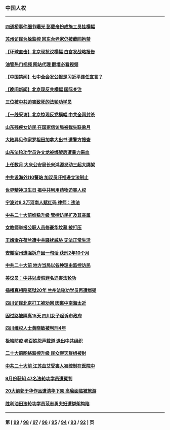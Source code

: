 ### 中国人权
---
#### [四通桥事件细节曝光 彭载舟扮成施工员挂横幅](../../pages/ncid278/n13845625.md?10151645) 
#### [苏州访民为躲监控 回东台老家仍被截回拘禁](../../pages/ncid278/n13845585.md?10151645) 
#### [【环球直击】北京现抗议横幅 白宫发战略报告](../../pages/ncid278/n13845283.md?10151645) 
#### [油管热门视频 网站代理 翻墙必看视频](http://209.222.30.114:81/youtube.html?10151645)
#### [【中国禁闻】七中全会发公报是习近平连任宣言？](../../pages/ncid278/n13845253.md?10151645) 
#### [【晚间新闻】北京现反共横幅 国际关注](../../pages/ncid278/n13845252.md?10151645) 
#### [三位被中共迫害致死的法轮功学员](../../pages/ncid278/n13843974.md?10151645) 
#### [【一线采访】北京惊现反党横幅 中共全网封杀](../../pages/ncid278/n13844506.md?10151645) 
#### [山东残疾女访民 在国家信访局被截失联逾月](../../pages/ncid278/n13844642.md?10151645) 
#### [大陆异见作家罗祖田加拿大出书 遭警方搜查](../../pages/ncid278/n13843709.md?10151645) 
#### [山东法轮功学员许文龙被绑架后遭暴力采血](../../pages/ncid278/n13842524.md?10151645) 
#### [上任数月 大庆公安局长宋鸿源发动三起大绑架](../../pages/ncid278/n13841775.md?10151645) 
#### [中共设海外110警站 加议员吁推进立法制止](../../pages/ncid278/n13843260.md?10151645) 
#### [世界精神卫生日 揭中共利用药物迫害人权](../../pages/ncid278/n13843019.md?10151645) 
#### [宁波对6.3万河南人赋红码 律师：违法](../../pages/ncid278/n13842291.md?10151645) 
#### [中共二十大前维稳升级 管控访民扩及其亲属](../../pages/ncid278/n13842240.md?10151645) 
#### [女教师举报公职人员修豪华坟墓 被打压](../../pages/ncid278/n13841765.md?10151645) 
#### [王靖渝在荷兰遭中共骚扰威胁 无法正常生活](../../pages/ncid278/n13841496.md?10151645) 
#### [安徽宿州遭强拆户因一句话 获刑2年10个月](../../pages/ncid278/n13841475.md?10151645) 
#### [中共二十大前 地方当局以各种理由监控访民](../../pages/ncid278/n13841281.md?10151645) 
#### [美议员：中共以虚假罪名迫害法轮功](../../pages/ncid278/n13841083.md?10151645) 
#### [插播真相陷冤狱20年 兰州法轮功学员再遭绑架](../../pages/ncid278/n13840946.md?10151645) 
#### [四川访民北京打工被劝回 因离中南海太近](../../pages/ncid278/n13841006.md?10151645) 
#### [因过路被隔离15天 四川女子起诉市政府](../../pages/ncid278/n13840759.md?10151645) 
#### [四川维权人士黄晓敏被判刑4年](../../pages/ncid278/n13840478.md?10151645) 
#### [极端防疫 老百姓怨声载道 退出中共组织](../../pages/ncid278/n13840058.md?10151645) 
#### [二十大前网络监控升级 民众聊天群组被封](../../pages/ncid278/n13840014.md?10151645) 
#### [中共二十大前 江苏血艾受害人被控制在医院中](../../pages/ncid278/n13839901.md?10151645) 
#### [9月份获知 47名法轮功学员遭冤判](../../pages/ncid278/n13839495.md?10151645) 
#### [20大前郭于华作品遭清华下架 高瑜面临被旅游](../../pages/ncid278/n13839338.md?10151645) 
#### [胜利油田法轮功学员范志勇夫妇遭绑架构陷](../../pages/ncid278/n13838044.md?10151645) 

---
#### 第 [ [99](./99.md?10151645) / [98](./98.md?10151645) / [97](./97.md?10151645) / [96](./96.md?10151645) / [95](./95.md?10151645) / [94](./94.md?10151645) / [93](./93.md?10151645) / [92](./92.md?10151645) ] 页
